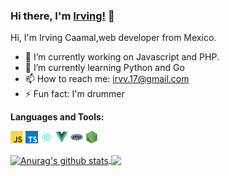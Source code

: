 ### Hi there, I'm [Irving!](https://irvv17.github.io) 👋

Hi, I'm Irving Caamal,web developer from Mexico.

- 🔭 I’m currently working on Javascript and PHP.
- 🌱 I’m currently learning Python and Go
- 📫 How to reach me: irvv.17@gmail.com
- ⚡ Fun fact: I'm drummer

**Languages and Tools:**  

<code><img height="20" src="https://raw.githubusercontent.com/github/explore/80688e429a7d4ef2fca1e82350fe8e3517d3494d/topics/javascript/javascript.png"></code>
<code><img height="20" src="https://raw.githubusercontent.com/github/explore/80688e429a7d4ef2fca1e82350fe8e3517d3494d/topics/typescript/typescript.png"></code>
<code><img height="20" src="https://raw.githubusercontent.com/github/explore/80688e429a7d4ef2fca1e82350fe8e3517d3494d/topics/react/react.png"></code>
<code><img height="20" src="https://raw.githubusercontent.com/github/explore/80688e429a7d4ef2fca1e82350fe8e3517d3494d/topics/vue/vue.png"></code>
<code><img height="20" src="https://raw.githubusercontent.com/github/explore/80688e429a7d4ef2fca1e82350fe8e3517d3494d/topics/php/php.png"></code>
<code><img height="20" src="https://raw.githubusercontent.com/github/explore/80688e429a7d4ef2fca1e82350fe8e3517d3494d/topics/nodejs/nodejs.png"></code>      

<a href="https://github.com/irvv17/github-readme-stats">
  <img align="center" src="https://github-readme-stats.vercel.app/api?username=irvv17&show_icons=true&include_all_commits=true&theme=material-palenight" alt="Anurag's github stats" />
</a>
<a href="https://github.com/irvv17/github-readme-stats">
  <img align="center" src="https://github-readme-stats.vercel.app/api/top-langs/?username=irvv17&layout=compact&theme=material-palenight" />
</a>
